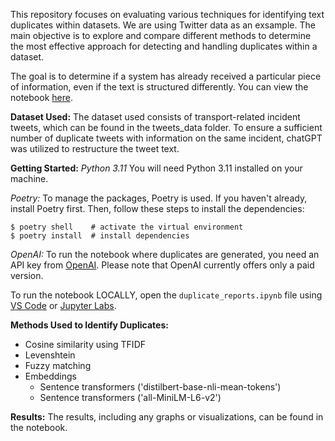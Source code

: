 This repository focuses on evaluating various techniques for identifying text duplicates within datasets. We are using Twitter data as an exsample. The main objective is to explore and compare different methods to determine the most effective approach for detecting and handling duplicates within a dataset.

The goal is to determine if a system has already received a particular piece of information, even if the text is structured differently. You can view the notebook [here](https://nbviewer.org/github/asmaatbaeen/duplicate_reports/blob/main/duplicate_reports.ipynb).

**Dataset Used:**
The dataset used consists of transport-related incident tweets, which can be found in the tweets_data folder. To ensure a sufficient number of duplicate tweets with information on the same incident, chatGPT was utilized to restructure the tweet text.

**Getting Started:**
*Python 3.11*
You will need Python 3.11 installed on your machine.

*Poetry:*
To manage the packages, Poetry is used. If you haven't already, install Poetry first. Then, follow these steps to install the dependencies:
```
$ poetry shell    # activate the virtual environment
$ poetry install  # install dependencies
```

*OpenAI:*
To run the notebook where duplicates are generated, you need an API key from [OpenAI](https://platform.openai.com/account/api-keys). Please note that OpenAI currently offers only a paid version.

To run the notebook LOCALLY, open the `duplicate_reports.ipynb` file using [VS Code](https://code.visualstudio.com/) or [Jupyter Labs](https://jupyterlab.readthedocs.io).

**Methods Used to Identify Duplicates:**
- Cosine similarity using TFIDF
- Levenshtein
- Fuzzy matching
- Embeddings 
    - Sentence transformers ('distilbert-base-nli-mean-tokens')
    - Sentence transformers ('all-MiniLM-L6-v2')



**Results:**
The results, including any graphs or visualizations, can be found in the notebook.